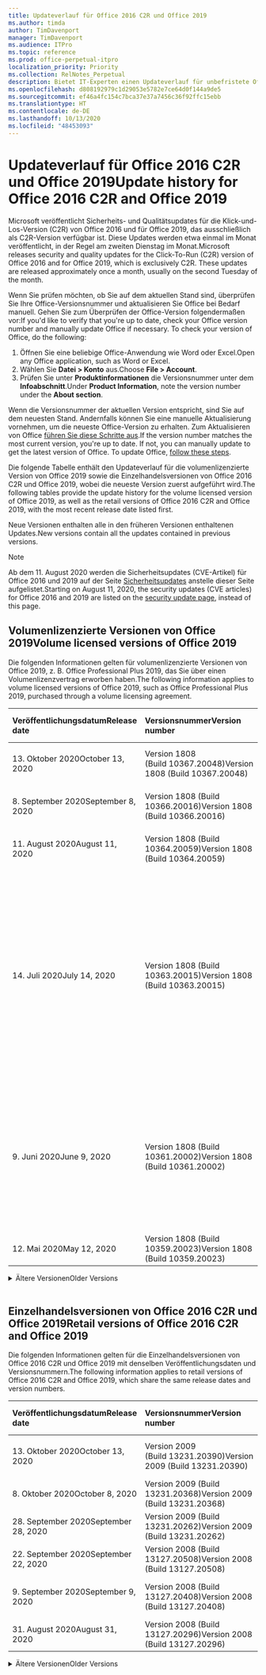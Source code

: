 ```yaml
---
title: Updateverlauf für Office 2016 C2R und Office 2019
ms.author: timda
author: TimDavenport
manager: TimDavenport
ms.audience: ITPro
ms.topic: reference
ms.prod: office-perpetual-itpro
localization_priority: Priority
ms.collection: RelNotes_Perpetual
description: Bietet IT-Experten einen Updateverlauf für unbefristete Office 2016- und 2019-Versionen, die Klick-und-Los (C2R) verwenden.
ms.openlocfilehash: d808192979c1d29053e5782e7ce64d0f144a9de5
ms.sourcegitcommit: ef46a4fc154c7bca37e37a7456c36f92ffc15ebb
ms.translationtype: HT
ms.contentlocale: de-DE
ms.lasthandoff: 10/13/2020
ms.locfileid: "48453093"
---
```

# <a name="update-history-for-office-2016-c2r-and-office-2019"></a><span data-ttu-id="52ae2-103">Updateverlauf für Office 2016 C2R und Office 2019</span><span class="sxs-lookup"><span data-stu-id="52ae2-103">Update history for Office 2016 C2R and Office 2019</span></span>

<span data-ttu-id="52ae2-p101">Microsoft veröffentlicht Sicherheits- und Qualitätsupdates für die Klick-und-Los-Version (C2R) von Office 2016 und für Office 2019, das ausschließlich als C2R-Version verfügbar ist. Diese Updates werden etwa einmal im Monat veröffentlicht, in der Regel am zweiten Dienstag im Monat.</span><span class="sxs-lookup"><span data-stu-id="52ae2-p101">Microsoft releases security and quality updates for the Click-To-Run (C2R) version of Office 2016 and for Office 2019, which is exclusively C2R. These updates are released approximately once a month, usually on the second Tuesday of the month.</span></span>

<span data-ttu-id="52ae2-p102">Wenn Sie prüfen möchten, ob Sie auf dem aktuellen Stand sind, überprüfen Sie Ihre Office-Versionsnummer und aktualisieren Sie Office bei Bedarf manuell. Gehen Sie zum Überprüfen der Office-Version folgendermaßen vor:</span><span class="sxs-lookup"><span data-stu-id="52ae2-p102">If you'd like to verify that you're up to date, check your Office version number and manually update Office if necessary. To check your version of Office, do the following:</span></span>

  1.    <span data-ttu-id="52ae2-108">Öffnen Sie eine beliebige Office-Anwendung wie Word oder Excel.</span><span class="sxs-lookup"><span data-stu-id="52ae2-108">Open any Office application, such as Word or Excel.</span></span>
  2.    <span data-ttu-id="52ae2-109">Wählen Sie **Datei > Konto** aus.</span><span class="sxs-lookup"><span data-stu-id="52ae2-109">Choose **File > Account**.</span></span>
  3.    <span data-ttu-id="52ae2-110">Prüfen Sie unter **Produktinformationen** die Versionsnummer unter dem **Infoabschnitt**.</span><span class="sxs-lookup"><span data-stu-id="52ae2-110">Under **Product Information**, note the version number under the **About section**.</span></span>

<span data-ttu-id="52ae2-p103">Wenn die Versionsnummer der aktuellen Version entspricht, sind Sie auf dem neuesten Stand. Andernfalls können Sie eine manuelle Aktualisierung vornehmen, um die neueste Office-Version zu erhalten. Zum Aktualisieren von Office [führen Sie diese Schritte aus](https://support.office.com/article/2ab296f3-7f03-43a2-8e50-46de917611c5).</span><span class="sxs-lookup"><span data-stu-id="52ae2-p103">If the version number matches the most current version, you're up to date. If not, you can manually update to get the latest version of Office. To update Office, [follow these steps](https://support.office.com/article/2ab296f3-7f03-43a2-8e50-46de917611c5).</span></span>


<span data-ttu-id="52ae2-114">Die folgende Tabelle enthält den Updateverlauf für die volumenlizenzierte Version von Office 2019 sowie die Einzelhandelsversionen von Office 2016 C2R und Office 2019, wobei die neueste Version zuerst aufgeführt wird.</span><span class="sxs-lookup"><span data-stu-id="52ae2-114">The following tables provide the update history for the volume licensed version of Office 2019, as well as the retail versions of Office 2016 C2R and Office 2019, with the most recent release date listed first.</span></span>

<span data-ttu-id="52ae2-115">Neue Versionen enthalten alle in den früheren Versionen enthaltenen Updates.</span><span class="sxs-lookup"><span data-stu-id="52ae2-115">New versions contain all the updates contained in previous versions.</span></span>


 > [!NOTE]
> <span data-ttu-id="52ae2-116">Ab dem 11. August 2020 werden die Sicherheitsupdates (CVE-Artikel) für Office 2016 und 2019 auf der Seite [Sicherheitsupdates](https://docs.microsoft.com/officeupdates/microsoft365-apps-security-updates) anstelle dieser Seite aufgelistet.</span><span class="sxs-lookup"><span data-stu-id="52ae2-116">Starting on August 11, 2020, the security updates (CVE articles) for Office 2016 and 2019 are listed on the [security update page](https://docs.microsoft.com/officeupdates/microsoft365-apps-security-updates), instead of this page.</span></span> 


## <a name="volume-licensed-versions-of-office-2019"></a><span data-ttu-id="52ae2-117">Volumenlizenzierte Versionen von Office 2019</span><span class="sxs-lookup"><span data-stu-id="52ae2-117">Volume licensed versions of Office 2019</span></span>
<span data-ttu-id="52ae2-118">Die folgenden Informationen gelten für volumenlizenzierte Versionen von Office 2019, z. B. Office Professional Plus 2019, das Sie über einen Volumenlizenzvertrag erworben haben.</span><span class="sxs-lookup"><span data-stu-id="52ae2-118">The following information applies to volume licensed versions of Office 2019, such as Office Professional Plus 2019, purchased through a volume licensing agreement.</span></span>

[//]: # (NICHT ENTFERNEN VL TABELLE START)


|<span data-ttu-id="52ae2-120">**Veröffentlichungsdatum**</span><span class="sxs-lookup"><span data-stu-id="52ae2-120">**Release date**</span></span>|<span data-ttu-id="52ae2-121">**Versionsnummer**</span><span class="sxs-lookup"><span data-stu-id="52ae2-121">**Version number**</span></span>|<span data-ttu-id="52ae2-122">**Weitere Informationen**</span><span class="sxs-lookup"><span data-stu-id="52ae2-122">**More information**</span></span>|
|:-----|:-----|:-----|
|<span data-ttu-id="52ae2-123">13. Oktober 2020</span><span class="sxs-lookup"><span data-stu-id="52ae2-123">October 13, 2020</span></span>|<span data-ttu-id="52ae2-124">Version 1808 (Build 10367.20048)</span><span class="sxs-lookup"><span data-stu-id="52ae2-124">Version 1808 (Build 10367.20048)</span></span>|<span data-ttu-id="52ae2-125">Lesen Sie die Seite [Sicherheitsupdates](https://docs.microsoft.com/officeupdates/microsoft365-apps-security-updates)</span><span class="sxs-lookup"><span data-stu-id="52ae2-125">See the [security update page](https://docs.microsoft.com/officeupdates/microsoft365-apps-security-updates)</span></span>  |
|<span data-ttu-id="52ae2-126">8. September 2020</span><span class="sxs-lookup"><span data-stu-id="52ae2-126">September 8, 2020</span></span>|<span data-ttu-id="52ae2-127">Version 1808 (Build 10366.20016)</span><span class="sxs-lookup"><span data-stu-id="52ae2-127">Version 1808 (Build 10366.20016)</span></span>|<span data-ttu-id="52ae2-128">Lesen Sie die Seite [Sicherheitsupdates](https://docs.microsoft.com/officeupdates/microsoft365-apps-security-updates)</span><span class="sxs-lookup"><span data-stu-id="52ae2-128">See the [security update page](https://docs.microsoft.com/officeupdates/microsoft365-apps-security-updates)</span></span> |
|<span data-ttu-id="52ae2-129">11. August 2020</span><span class="sxs-lookup"><span data-stu-id="52ae2-129">August 11, 2020</span></span>|<span data-ttu-id="52ae2-130">Version 1808 (Build 10364.20059)</span><span class="sxs-lookup"><span data-stu-id="52ae2-130">Version 1808 (Build 10364.20059)</span></span>|<span data-ttu-id="52ae2-131">Lesen Sie die Seite [Sicherheitsupdates](https://docs.microsoft.com/officeupdates/microsoft365-apps-security-updates)</span><span class="sxs-lookup"><span data-stu-id="52ae2-131">See the [security update page](https://docs.microsoft.com/officeupdates/microsoft365-apps-security-updates)</span></span> |
|<span data-ttu-id="52ae2-132">14. Juli 2020</span><span class="sxs-lookup"><span data-stu-id="52ae2-132">July 14, 2020</span></span>   |<span data-ttu-id="52ae2-133">Version 1808 (Build 10363.20015)</span><span class="sxs-lookup"><span data-stu-id="52ae2-133">Version 1808 (Build 10363.20015)</span></span>  |[<span data-ttu-id="52ae2-134">CVE-2020-1342</span><span class="sxs-lookup"><span data-stu-id="52ae2-134">CVE-2020-1342</span></span>](https://portal.msrc.microsoft.com/de-DE/security-guidance/advisory/CVE-2020-1342) <br/>[<span data-ttu-id="52ae2-135">CVE-2020-1349</span><span class="sxs-lookup"><span data-stu-id="52ae2-135">CVE-2020-1349</span></span>](https://portal.msrc.microsoft.com/de-DE/security-guidance/advisory/CVE-2020-1349) <br/>[<span data-ttu-id="52ae2-136">CVE-2020-1445</span><span class="sxs-lookup"><span data-stu-id="52ae2-136">CVE-2020-1445</span></span>](https://portal.msrc.microsoft.com/de-DE/security-guidance/advisory/CVE-2020-1445) <br/>[<span data-ttu-id="52ae2-137">CVE-2020-1446</span><span class="sxs-lookup"><span data-stu-id="52ae2-137">CVE-2020-1446</span></span>](https://portal.msrc.microsoft.com/de-DE/security-guidance/advisory/CVE-2020-1446) <br/>[<span data-ttu-id="52ae2-138">CVE-2020-1447</span><span class="sxs-lookup"><span data-stu-id="52ae2-138">CVE-2020-1447</span></span>](https://portal.msrc.microsoft.com/de-DE/security-guidance/advisory/CVE-2020-1447) <br/>[<span data-ttu-id="52ae2-139">CVE-2020-1448</span><span class="sxs-lookup"><span data-stu-id="52ae2-139">CVE-2020-1448</span></span>](https://portal.msrc.microsoft.com/de-DE/security-guidance/advisory/CVE-2020-1448) <br/>[<span data-ttu-id="52ae2-140">CVE-2020-1449</span><span class="sxs-lookup"><span data-stu-id="52ae2-140">CVE-2020-1449</span></span>](https://portal.msrc.microsoft.com/de-DE/security-guidance/advisory/CVE-2020-1449) <br/>|
|<span data-ttu-id="52ae2-141">9. Juni 2020</span><span class="sxs-lookup"><span data-stu-id="52ae2-141">June 9, 2020</span></span>   |<span data-ttu-id="52ae2-142">Version 1808 (Build 10361.20002)</span><span class="sxs-lookup"><span data-stu-id="52ae2-142">Version 1808 (Build 10361.20002)</span></span>  |[<span data-ttu-id="52ae2-143">CVE-2020-1225</span><span class="sxs-lookup"><span data-stu-id="52ae2-143">CVE-2020-1225</span></span>](https://portal.msrc.microsoft.com/de-DE/security-guidance/advisory/CVE-2020-1225) <br/> [<span data-ttu-id="52ae2-144">CVE-2020-1226</span><span class="sxs-lookup"><span data-stu-id="52ae2-144">CVE-2020-1226</span></span>](https://portal.msrc.microsoft.com/de-DE/security-guidance/advisory/CVE-2020-1226) <br/>[<span data-ttu-id="52ae2-145">CVE-2020-1229</span><span class="sxs-lookup"><span data-stu-id="52ae2-145">CVE-2020-1229</span></span>](https://portal.msrc.microsoft.com/de-DE/security-guidance/advisory/CVE-2020-1229) <br/>[<span data-ttu-id="52ae2-146">CVE-2020-1321</span><span class="sxs-lookup"><span data-stu-id="52ae2-146">CVE-2020-1321</span></span>](https://portal.msrc.microsoft.com/de-DE/security-guidance/advisory/CVE-2020-1321) <br/>[<span data-ttu-id="52ae2-147">CVE-2020-1322</span><span class="sxs-lookup"><span data-stu-id="52ae2-147">CVE-2020-1322</span></span>](https://portal.msrc.microsoft.com/de-DE/security-guidance/advisory/CVE-2020-1322) <br/>|
|<span data-ttu-id="52ae2-148">12. Mai 2020</span><span class="sxs-lookup"><span data-stu-id="52ae2-148">May 12, 2020</span></span>   |<span data-ttu-id="52ae2-149">Version 1808 (Build 10359.20023)</span><span class="sxs-lookup"><span data-stu-id="52ae2-149">Version 1808 (Build 10359.20023)</span></span>  |[<span data-ttu-id="52ae2-150">CVE-2020-0901</span><span class="sxs-lookup"><span data-stu-id="52ae2-150">CVE-2020-0901</span></span>](https://portal.msrc.microsoft.com/de-DE/security-guidance/advisory/CVE-2020-0901) <br/> |


[//]: # (NICHT ENTFERNEN VL TABELLE ENDE)

<details>
<summary><span data-ttu-id="52ae2-152">Ältere Versionen</span><span class="sxs-lookup"><span data-stu-id="52ae2-152">Older Versions</span></span></summary>
 

[//]: # (NICHT ENTFERNEN VL ALTE TABELLE START)


|<span data-ttu-id="52ae2-154">**Veröffentlichungsdatum**</span><span class="sxs-lookup"><span data-stu-id="52ae2-154">**Release date**</span></span>|<span data-ttu-id="52ae2-155">**Versionsnummer**</span><span class="sxs-lookup"><span data-stu-id="52ae2-155">**Version number**</span></span>|<span data-ttu-id="52ae2-156">**Weitere Informationen**</span><span class="sxs-lookup"><span data-stu-id="52ae2-156">**More information**</span></span>|
|:-----|:-----|:-----|
|<span data-ttu-id="52ae2-157">14. April 2020</span><span class="sxs-lookup"><span data-stu-id="52ae2-157">April 14, 2020</span></span>   |<span data-ttu-id="52ae2-158">Version 1808 (Build 10358.20061)</span><span class="sxs-lookup"><span data-stu-id="52ae2-158">Version 1808 (Build 10358.20061)</span></span>  |[<span data-ttu-id="52ae2-159">CVE-2020-0760</span><span class="sxs-lookup"><span data-stu-id="52ae2-159">CVE-2020-0760</span></span>](https://portal.msrc.microsoft.com/de-DE/security-guidance/advisory/CVE-2020-0760) <br/> [<span data-ttu-id="52ae2-160">CVE-2020-0906</span><span class="sxs-lookup"><span data-stu-id="52ae2-160">CVE-2020-0906</span></span>](https://portal.msrc.microsoft.com/de-DE/security-guidance/advisory/CVE-2020-0906) <br/> [<span data-ttu-id="52ae2-161">CVE-2020-0961</span><span class="sxs-lookup"><span data-stu-id="52ae2-161">CVE-2020-0961</span></span>](https://portal.msrc.microsoft.com/de-DE/security-guidance/advisory/CVE-2020-0961) <br/> [<span data-ttu-id="52ae2-162">CVE-2020-0980</span><span class="sxs-lookup"><span data-stu-id="52ae2-162">CVE-2020-0980</span></span>](https://portal.msrc.microsoft.com/de-DE/security-guidance/advisory/CVE-2020-0980) <br/>[<span data-ttu-id="52ae2-163">CVE-2020-0991</span><span class="sxs-lookup"><span data-stu-id="52ae2-163">CVE-2020-0991</span></span>](https://portal.msrc.microsoft.com/de-DE/security-guidance/advisory/CVE-2020-0991) <br/> |
|<span data-ttu-id="52ae2-164">10. März 2020</span><span class="sxs-lookup"><span data-stu-id="52ae2-164">March 10, 2020</span></span>   |<span data-ttu-id="52ae2-165">Version 1808 (Build 10357.20081)</span><span class="sxs-lookup"><span data-stu-id="52ae2-165">Version 1808 (Build 10357.20081)</span></span>  |[<span data-ttu-id="52ae2-166">CVE-2020-0850</span><span class="sxs-lookup"><span data-stu-id="52ae2-166">CVE-2020-0850</span></span>](https://portal.msrc.microsoft.com/de-DE/security-guidance/advisory/CVE-2020-0850) <br/> [<span data-ttu-id="52ae2-167">CVE-2020-0852</span><span class="sxs-lookup"><span data-stu-id="52ae2-167">CVE-2020-0852</span></span>](https://portal.msrc.microsoft.com/de-DE/security-guidance/advisory/CVE-2020-0852) <br/> [<span data-ttu-id="52ae2-168">CVE-2020-0892</span><span class="sxs-lookup"><span data-stu-id="52ae2-168">CVE-2020-0892</span></span>](https://portal.msrc.microsoft.com/de-DE/security-guidance/advisory/CVE-2020-0892) <br/>  |
|<span data-ttu-id="52ae2-169">11. Februar 2020</span><span class="sxs-lookup"><span data-stu-id="52ae2-169">February 11, 2020</span></span>   |<span data-ttu-id="52ae2-170">Version 1808 (Build 10356.20006)</span><span class="sxs-lookup"><span data-stu-id="52ae2-170">Version 1808 (Build 10356.20006)</span></span>  |[<span data-ttu-id="52ae2-171">CVE-2020-0696</span><span class="sxs-lookup"><span data-stu-id="52ae2-171">CVE-2020-0696</span></span>](https://portal.msrc.microsoft.com/de-DE/security-guidance/advisory/CVE-2020-0696) <br/> [<span data-ttu-id="52ae2-172">CVE-2020-0759</span><span class="sxs-lookup"><span data-stu-id="52ae2-172">CVE-2020-0759</span></span>](https://portal.msrc.microsoft.com/de-DE/security-guidance/advisory/CVE-2020-0759) <br/>  |


[//]: # (NICHT ENTFERNEN VL ALTE TABELLE ENDE)

</details>


<br/>

## <a name="retail-versions-of-office-2016-c2r-and-office-2019"></a><span data-ttu-id="52ae2-174">Einzelhandelsversionen von Office 2016 C2R und Office 2019</span><span class="sxs-lookup"><span data-stu-id="52ae2-174">Retail versions of Office 2016 C2R and Office 2019</span></span>
<span data-ttu-id="52ae2-175">Die folgenden Informationen gelten für die Einzelhandelsversionen von Office 2016 C2R und Office 2019 mit denselben Veröffentlichungsdaten und Versionsnummern.</span><span class="sxs-lookup"><span data-stu-id="52ae2-175">The following information applies to retail versions of Office 2016 C2R and Office 2019, which share the same release dates and version numbers.</span></span>

[//]: # (NICHT ENTFERNEN EINZELHANDEL TABELLE START)


|<span data-ttu-id="52ae2-177">**Veröffentlichungsdatum**</span><span class="sxs-lookup"><span data-stu-id="52ae2-177">**Release date**</span></span>|<span data-ttu-id="52ae2-178">**Versionsnummer**</span><span class="sxs-lookup"><span data-stu-id="52ae2-178">**Version number**</span></span>|<span data-ttu-id="52ae2-179">**Weitere Informationen**</span><span class="sxs-lookup"><span data-stu-id="52ae2-179">**More information**</span></span>|
|:-----|:-----|:-----|
|<span data-ttu-id="52ae2-180">13. Oktober 2020</span><span class="sxs-lookup"><span data-stu-id="52ae2-180">October 13, 2020</span></span>|<span data-ttu-id="52ae2-181">Version 2009 (Build 13231.20390)</span><span class="sxs-lookup"><span data-stu-id="52ae2-181">Version 2009 (Build 13231.20390)</span></span>|<span data-ttu-id="52ae2-182">Lesen Sie die Seite [Sicherheitsupdates](https://docs.microsoft.com/officeupdates/microsoft365-apps-security-updates)</span><span class="sxs-lookup"><span data-stu-id="52ae2-182">See the [security update page](https://docs.microsoft.com/officeupdates/microsoft365-apps-security-updates)</span></span>  |
|<span data-ttu-id="52ae2-183">8. Oktober 2020</span><span class="sxs-lookup"><span data-stu-id="52ae2-183">October 8, 2020</span></span>|<span data-ttu-id="52ae2-184">Version 2009 (Build 13231.20368)</span><span class="sxs-lookup"><span data-stu-id="52ae2-184">Version 2009 (Build 13231.20368)</span></span>| |
|<span data-ttu-id="52ae2-185">28. September 2020</span><span class="sxs-lookup"><span data-stu-id="52ae2-185">September 28, 2020</span></span>|<span data-ttu-id="52ae2-186">Version 2009 (Build 13231.20262)</span><span class="sxs-lookup"><span data-stu-id="52ae2-186">Version 2009 (Build 13231.20262)</span></span>| |
|<span data-ttu-id="52ae2-187">22. September 2020</span><span class="sxs-lookup"><span data-stu-id="52ae2-187">September 22, 2020</span></span>|<span data-ttu-id="52ae2-188">Version 2008 (Build 13127.20508)</span><span class="sxs-lookup"><span data-stu-id="52ae2-188">Version 2008 (Build 13127.20508)</span></span>| |
|<span data-ttu-id="52ae2-189">9. September 2020</span><span class="sxs-lookup"><span data-stu-id="52ae2-189">September 9, 2020</span></span>|<span data-ttu-id="52ae2-190">Version 2008 (Build 13127.20408)</span><span class="sxs-lookup"><span data-stu-id="52ae2-190">Version 2008 (Build 13127.20408)</span></span>|<span data-ttu-id="52ae2-191">Siehe unter der Seite [Sicherheitsupdates](https://docs.microsoft.com/officeupdates/microsoft365-apps-security-updates)</span><span class="sxs-lookup"><span data-stu-id="52ae2-191">See the [security update page](https://docs.microsoft.com/officeupdates/microsoft365-apps-security-updates)</span></span> |
|<span data-ttu-id="52ae2-192">31. August 2020</span><span class="sxs-lookup"><span data-stu-id="52ae2-192">August 31, 2020</span></span>|<span data-ttu-id="52ae2-193">Version 2008 (Build 13127.20296)</span><span class="sxs-lookup"><span data-stu-id="52ae2-193">Version 2008 (Build 13127.20296)</span></span>| |


[//]: # (NICHT ENTFERNEN EINZELHANDEL TABELLE ENDE)

<details>
<summary><span data-ttu-id="52ae2-195">Ältere Versionen</span><span class="sxs-lookup"><span data-stu-id="52ae2-195">Older Versions</span></span></summary>
 

[//]: # (NICHT ENTFERNEN EINZELHANDEL ALTE TABELLE START)


|<span data-ttu-id="52ae2-197">**Veröffentlichungsdatum**</span><span class="sxs-lookup"><span data-stu-id="52ae2-197">**Release date**</span></span>|<span data-ttu-id="52ae2-198">**Versionsnummer**</span><span class="sxs-lookup"><span data-stu-id="52ae2-198">**Version number**</span></span>|<span data-ttu-id="52ae2-199">**Weitere Informationen**</span><span class="sxs-lookup"><span data-stu-id="52ae2-199">**More information**</span></span>|
|:-----|:-----|:-----|
|<span data-ttu-id="52ae2-200">25. August 2020</span><span class="sxs-lookup"><span data-stu-id="52ae2-200">August 25, 2020</span></span>|<span data-ttu-id="52ae2-201">Version 2007 (Build 13029.20460)</span><span class="sxs-lookup"><span data-stu-id="52ae2-201">Version 2007 (Build 13029.20460)</span></span>| |
|<span data-ttu-id="52ae2-202">11. August 2020</span><span class="sxs-lookup"><span data-stu-id="52ae2-202">August 11, 2020</span></span>|<span data-ttu-id="52ae2-203">Version 2007 (Build 13029.20344)</span><span class="sxs-lookup"><span data-stu-id="52ae2-203">Version 2007 (Build 13029.20344)</span></span>|<span data-ttu-id="52ae2-204">Lesen Sie die Seite [Sicherheitsupdates](https://docs.microsoft.com/officeupdates/microsoft365-apps-security-updates)</span><span class="sxs-lookup"><span data-stu-id="52ae2-204">See the [security update page](https://docs.microsoft.com/officeupdates/microsoft365-apps-security-updates)</span></span> |
|<span data-ttu-id="52ae2-205">30. Juli 2020</span><span class="sxs-lookup"><span data-stu-id="52ae2-205">July 30, 2020</span></span>|<span data-ttu-id="52ae2-206">Version 2007 (Build 13029.20308)</span><span class="sxs-lookup"><span data-stu-id="52ae2-206">Version 2007 (Build 13029.20308)</span></span>  |<span data-ttu-id="52ae2-207">Korrekturen verschiedener Fehler und Leistungsprobleme.</span><span class="sxs-lookup"><span data-stu-id="52ae2-207">Various bug and performance fixes.</span></span>  <br/>  |
|<span data-ttu-id="52ae2-208">28. Juli 2020</span><span class="sxs-lookup"><span data-stu-id="52ae2-208">July 28, 2020</span></span>|<span data-ttu-id="52ae2-209">Version 2006 (Build 13001.20498)</span><span class="sxs-lookup"><span data-stu-id="52ae2-209">Version 2006 (Build 13001.20498)</span></span>  |<span data-ttu-id="52ae2-210">Korrekturen verschiedener Fehler und Leistungsprobleme.</span><span class="sxs-lookup"><span data-stu-id="52ae2-210">Various bug and performance fixes.</span></span>  <br/>  |
|<span data-ttu-id="52ae2-211">14. Juli 2020</span><span class="sxs-lookup"><span data-stu-id="52ae2-211">July 14, 2020</span></span>|<span data-ttu-id="52ae2-212">Version 2006 (Build 13001.20384)</span><span class="sxs-lookup"><span data-stu-id="52ae2-212">Version 2006 (Build 13001.20384)</span></span>  |[<span data-ttu-id="52ae2-213">CVE-2020-1342</span><span class="sxs-lookup"><span data-stu-id="52ae2-213">CVE-2020-1342</span></span>](https://portal.msrc.microsoft.com/de-DE/security-guidance/advisory/CVE-2020-1342) <br/>[<span data-ttu-id="52ae2-214">CVE-2020-1349</span><span class="sxs-lookup"><span data-stu-id="52ae2-214">CVE-2020-1349</span></span>](https://portal.msrc.microsoft.com/de-DE/security-guidance/advisory/CVE-2020-1349) <br/>[<span data-ttu-id="52ae2-215">CVE-2020-1445</span><span class="sxs-lookup"><span data-stu-id="52ae2-215">CVE-2020-1445</span></span>](https://portal.msrc.microsoft.com/de-DE/security-guidance/advisory/CVE-2020-1445) <br/>[<span data-ttu-id="52ae2-216">CVE-2020-1446</span><span class="sxs-lookup"><span data-stu-id="52ae2-216">CVE-2020-1446</span></span>](https://portal.msrc.microsoft.com/de-DE/security-guidance/advisory/CVE-2020-1446) <br/>[<span data-ttu-id="52ae2-217">CVE-2020-1447</span><span class="sxs-lookup"><span data-stu-id="52ae2-217">CVE-2020-1447</span></span>](https://portal.msrc.microsoft.com/de-DE/security-guidance/advisory/CVE-2020-1447) <br/>[<span data-ttu-id="52ae2-218">CVE-2020-1449</span><span class="sxs-lookup"><span data-stu-id="52ae2-218">CVE-2020-1449</span></span>](https://portal.msrc.microsoft.com/de-DE/security-guidance/advisory/CVE-2020-1449) <br/>[<span data-ttu-id="52ae2-219">CVE-2020-1458</span><span class="sxs-lookup"><span data-stu-id="52ae2-219">CVE-2020-1458</span></span>](https://portal.msrc.microsoft.com/de-DE/security-guidance/advisory/CVE-2020-1458) <br/>|
|<span data-ttu-id="52ae2-220">30. Juni 2020</span><span class="sxs-lookup"><span data-stu-id="52ae2-220">June 30, 2020</span></span>|<span data-ttu-id="52ae2-221">Version 2006 (Build 13001.20266)</span><span class="sxs-lookup"><span data-stu-id="52ae2-221">Version 2006 (Build 13001.20266)</span></span>  |<span data-ttu-id="52ae2-222">Korrekturen verschiedener Fehler und Leistungsprobleme.</span><span class="sxs-lookup"><span data-stu-id="52ae2-222">Various bug and performance fixes.</span></span>  <br/>  |
|<span data-ttu-id="52ae2-223">24. Juni 2020</span><span class="sxs-lookup"><span data-stu-id="52ae2-223">June 24, 2020</span></span>|<span data-ttu-id="52ae2-224">Version 2005 (Build 12827.20470)</span><span class="sxs-lookup"><span data-stu-id="52ae2-224">Version 2005 (Build 12827.20470)</span></span>  |<span data-ttu-id="52ae2-225">Korrekturen verschiedener Fehler und Leistungsprobleme.</span><span class="sxs-lookup"><span data-stu-id="52ae2-225">Various bug and performance fixes.</span></span>  <br/>  |
|<span data-ttu-id="52ae2-226">9. Juni 2020</span><span class="sxs-lookup"><span data-stu-id="52ae2-226">June 9, 2020</span></span>|<span data-ttu-id="52ae2-227">Version 2005 (Build 12827.20336)</span><span class="sxs-lookup"><span data-stu-id="52ae2-227">Version 2005 (Build 12827.20336)</span></span>  |[<span data-ttu-id="52ae2-228">CVE-2020-1225</span><span class="sxs-lookup"><span data-stu-id="52ae2-228">CVE-2020-1225</span></span>](https://portal.msrc.microsoft.com/de-DE/security-guidance/advisory/CVE-2020-1225)  <br/> [<span data-ttu-id="52ae2-229">CVE-2020-1226</span><span class="sxs-lookup"><span data-stu-id="52ae2-229">CVE-2020-1226</span></span>](https://portal.msrc.microsoft.com/de-DE/security-guidance/advisory/CVE-2020-1226)  <br/> [<span data-ttu-id="52ae2-230">CVE-2020-1229</span><span class="sxs-lookup"><span data-stu-id="52ae2-230">CVE-2020-1229</span></span>](https://portal.msrc.microsoft.com/de-DE/security-guidance/advisory/CVE-2020-1229)  <br/> [<span data-ttu-id="52ae2-231">CVE-2020-1321</span><span class="sxs-lookup"><span data-stu-id="52ae2-231">CVE-2020-1321</span></span>](https://portal.msrc.microsoft.com/de-DE/security-guidance/advisory/CVE-2020-1321)  <br/> [<span data-ttu-id="52ae2-232">CVE-2020-1322</span><span class="sxs-lookup"><span data-stu-id="52ae2-232">CVE-2020-1322</span></span>](https://portal.msrc.microsoft.com/de-DE/security-guidance/advisory/CVE-2020-1322)  <br/>|
|<span data-ttu-id="52ae2-233">2. Juni 2020</span><span class="sxs-lookup"><span data-stu-id="52ae2-233">June 2, 2020</span></span>|<span data-ttu-id="52ae2-234">Version 2005 (Build 12827.20268)</span><span class="sxs-lookup"><span data-stu-id="52ae2-234">Version 2005 (Build 12827.20268)</span></span>  |<span data-ttu-id="52ae2-235">Korrekturen verschiedener Fehler und Leistungsprobleme.</span><span class="sxs-lookup"><span data-stu-id="52ae2-235">Various bug and performance fixes.</span></span>  <br/>  |
|<span data-ttu-id="52ae2-236">21. Mai 2020</span><span class="sxs-lookup"><span data-stu-id="52ae2-236">May 21, 2020</span></span>|<span data-ttu-id="52ae2-237">Version 2004 (Build 12730.20352)</span><span class="sxs-lookup"><span data-stu-id="52ae2-237">Version 2004 (Build 12730.20352)</span></span>  |<span data-ttu-id="52ae2-238">Korrekturen verschiedener Fehler und Leistungsprobleme.</span><span class="sxs-lookup"><span data-stu-id="52ae2-238">Various bug and performance fixes.</span></span>  <br/>  |
|<span data-ttu-id="52ae2-239">12. Mai 2020</span><span class="sxs-lookup"><span data-stu-id="52ae2-239">May 12, 2020</span></span>|<span data-ttu-id="52ae2-240">Version 2004 (Build 12730.20270)</span><span class="sxs-lookup"><span data-stu-id="52ae2-240">Version 2004 (Build 12730.20270)</span></span>  |[<span data-ttu-id="52ae2-241">CVE-2020-0901</span><span class="sxs-lookup"><span data-stu-id="52ae2-241">CVE-2020-0901</span></span>](https://portal.msrc.microsoft.com/de-DE/security-guidance/advisory/CVE-2020-0901)  <br/>  |
|<span data-ttu-id="52ae2-242">4. Mai 2020</span><span class="sxs-lookup"><span data-stu-id="52ae2-242">May 4, 2020</span></span>|<span data-ttu-id="52ae2-243">Version 2004 (Build 12730.20250)</span><span class="sxs-lookup"><span data-stu-id="52ae2-243">Version 2004 (Build 12730.20250)</span></span>  |[<span data-ttu-id="52ae2-244">Link</span><span class="sxs-lookup"><span data-stu-id="52ae2-244">Link</span></span>](https://support.microsoft.com/office/excel-word-powerpoint-file-becomes-corrupt-when-opening-a-file-that-contains-a-vba-project-or-after-enabling-a-macro-in-an-open-file-ad6ee6ca-db23-4614-a403-282821eb99f6?ui=en-us&rs=en-us&ad=us)<br/>  |
|<span data-ttu-id="52ae2-245">29. April 2020</span><span class="sxs-lookup"><span data-stu-id="52ae2-245">April 29, 2020</span></span>|<span data-ttu-id="52ae2-246">Version 2004 (Build 12730.20236)</span><span class="sxs-lookup"><span data-stu-id="52ae2-246">Version 2004 (Build 12730.20236)</span></span>  |<span data-ttu-id="52ae2-247">Korrekturen verschiedener Fehler und Leistungsprobleme.</span><span class="sxs-lookup"><span data-stu-id="52ae2-247">Various bug and performance fixes.</span></span> <br/>  |
|<span data-ttu-id="52ae2-248">15. April 2020</span><span class="sxs-lookup"><span data-stu-id="52ae2-248">April 15, 2020</span></span>|<span data-ttu-id="52ae2-249">Version 2003 (Build 12624.20466)</span><span class="sxs-lookup"><span data-stu-id="52ae2-249">Version 2003 (Build 12624.20466)</span></span>  |<span data-ttu-id="52ae2-250">Korrekturen verschiedener Fehler und Leistungsprobleme.</span><span class="sxs-lookup"><span data-stu-id="52ae2-250">Various bug and performance fixes.</span></span> <br/>  |
|<span data-ttu-id="52ae2-251">14. April 2020</span><span class="sxs-lookup"><span data-stu-id="52ae2-251">April 14, 2020</span></span>|<span data-ttu-id="52ae2-252">Version 2003 (Build 12624.20442)</span><span class="sxs-lookup"><span data-stu-id="52ae2-252">Version 2003 (Build 12624.20442)</span></span>  |[<span data-ttu-id="52ae2-253">CVE-2020-0760</span><span class="sxs-lookup"><span data-stu-id="52ae2-253">CVE-2020-0760</span></span>](https://portal.msrc.microsoft.com/de-DE/security-guidance/advisory/CVE-2020-0760) <br/> [<span data-ttu-id="52ae2-254">CVE-2020-0906</span><span class="sxs-lookup"><span data-stu-id="52ae2-254">CVE-2020-0906</span></span>](https://portal.msrc.microsoft.com/de-DE/security-guidance/advisory/CVE-2020-0906) <br/> [<span data-ttu-id="52ae2-255">CVE-2020-0961</span><span class="sxs-lookup"><span data-stu-id="52ae2-255">CVE-2020-0961</span></span>](https://portal.msrc.microsoft.com/de-DE/security-guidance/advisory/CVE-2020-0961) <br/> [<span data-ttu-id="52ae2-256">CVE-2020-0979</span><span class="sxs-lookup"><span data-stu-id="52ae2-256">CVE-2020-0979</span></span>](https://portal.msrc.microsoft.com/de-DE/security-guidance/advisory/CVE-2020-0979) <br/> [<span data-ttu-id="52ae2-257">CVE-2020-0980</span><span class="sxs-lookup"><span data-stu-id="52ae2-257">CVE-2020-0980</span></span>](https://portal.msrc.microsoft.com/de-DE/security-guidance/advisory/CVE-2020-0980) <br/>[<span data-ttu-id="52ae2-258">CVE-2020-0991</span><span class="sxs-lookup"><span data-stu-id="52ae2-258">CVE-2020-0991</span></span>](https://portal.msrc.microsoft.com/de-DE/security-guidance/advisory/CVE-2020-0991) <br/> |
|<span data-ttu-id="52ae2-259">31. März 2020</span><span class="sxs-lookup"><span data-stu-id="52ae2-259">March 31, 2020</span></span>|<span data-ttu-id="52ae2-260">Version 2003 (Build 12624.20382)</span><span class="sxs-lookup"><span data-stu-id="52ae2-260">Version 2003 (Build 12624.20382)</span></span>  |<span data-ttu-id="52ae2-261">Korrekturen verschiedener Fehler und Leistungsprobleme.</span><span class="sxs-lookup"><span data-stu-id="52ae2-261">Various bug and performance fixes.</span></span> <br/>  |
|<span data-ttu-id="52ae2-262">25. März 2020</span><span class="sxs-lookup"><span data-stu-id="52ae2-262">March 25, 2020</span></span>|<span data-ttu-id="52ae2-263">Version 2003 (Build 12624.20320)</span><span class="sxs-lookup"><span data-stu-id="52ae2-263">Version 2003 (Build 12624.20320)</span></span>  |<span data-ttu-id="52ae2-264">Korrekturen verschiedener Fehler und Leistungsprobleme.</span><span class="sxs-lookup"><span data-stu-id="52ae2-264">Various bug and performance fixes.</span></span> <br/>  |
|<span data-ttu-id="52ae2-265">10. März 2020</span><span class="sxs-lookup"><span data-stu-id="52ae2-265">March 10, 2020</span></span>|<span data-ttu-id="52ae2-266">Version 2002 (Build 12527.20278)</span><span class="sxs-lookup"><span data-stu-id="52ae2-266">Version 2002 (Build 12527.20278)</span></span>  |[<span data-ttu-id="52ae2-267">CVE-2020-0850</span><span class="sxs-lookup"><span data-stu-id="52ae2-267">CVE-2020-0850</span></span>](https://portal.msrc.microsoft.com/de-DE/security-guidance/advisory/CVE-2020-0850) <br/> [<span data-ttu-id="52ae2-268">CVE-2020-0851</span><span class="sxs-lookup"><span data-stu-id="52ae2-268">CVE-2020-0851</span></span>](https://portal.msrc.microsoft.com/de-DE/security-guidance/advisory/CVE-2020-0851) <br/> [<span data-ttu-id="52ae2-269">CVE-2020-0855</span><span class="sxs-lookup"><span data-stu-id="52ae2-269">CVE-2020-0855</span></span>](https://portal.msrc.microsoft.com/de-DE/security-guidance/advisory/CVE-2020-0855) <br/> [<span data-ttu-id="52ae2-270">CVE-2020-0892</span><span class="sxs-lookup"><span data-stu-id="52ae2-270">CVE-2020-0892</span></span>](https://portal.msrc.microsoft.com/de-DE/security-guidance/advisory/CVE-2020-0892) <br/>  |
|<span data-ttu-id="52ae2-271">1. März 2020</span><span class="sxs-lookup"><span data-stu-id="52ae2-271">March 1, 2020</span></span>   |<span data-ttu-id="52ae2-272">Version 2002 (Build 12527.20242)</span><span class="sxs-lookup"><span data-stu-id="52ae2-272">Version 2002 (Build 12527.20242)</span></span>  |<span data-ttu-id="52ae2-273">Behebt ein Problem, das bewirkt hatte, dass Anwendungen von Drittanbietern über Outlook keine E-Mails mehr senden konnten.</span><span class="sxs-lookup"><span data-stu-id="52ae2-273">Addresses an issue that caused third party applications to be unable to send email from Outlook.</span></span> <br/>  |


[//]: # (NICHT ENTFERNEN EINZELHANDEL ALTE TABELLE ENDE)


</details>






